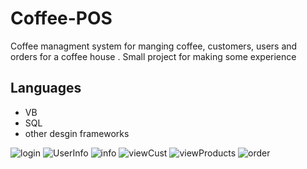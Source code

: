 # Coffee-POS
Coffee managment system for manging coffee, customers, users and orders for a coffee house . Small project for making some experience 

## Languages

- VB
- SQL
- other desgin frameworks

  
![login](https://github.com/user-attachments/assets/4816db08-8a4f-4866-a30f-eafe26c07cf3)
![UserInfo](https://github.com/user-attachments/assets/60fc083f-f117-4c39-8ce4-0798e581da73)
![info](https://github.com/user-attachments/assets/64b12ec1-8445-458d-89bd-fe74053ddc47)
![viewCust](https://github.com/user-attachments/assets/93123274-f736-49a8-a1b9-a43a38ad3af7)
![viewProducts](https://github.com/user-attachments/assets/9d317dab-3301-4d87-8f52-e534b2410bba)
![order](https://github.com/user-attachments/assets/0c7bda3c-c696-42c1-9f32-6f635c6376c8)
